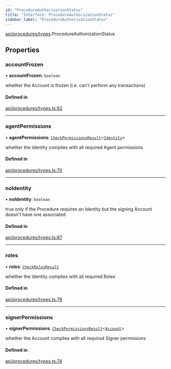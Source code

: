 ```yaml
---
id: "ProcedureAuthorizationStatus"
title: "Interface: ProcedureAuthorizationStatus"
sidebar_label: "ProcedureAuthorizationStatus"
---
```


[api/procedures/types](../../../../../modules/API/Procedures/Types/Types.md).ProcedureAuthorizationStatus

## Properties

### accountFrozen

• **accountFrozen**: `boolean`

whether the Account is frozen (i.e. can't perform any transactions)

#### Defined in

[api/procedures/types.ts:82](https://github.com/PolymeshAssociation/polymesh-sdk/blob/3cc570ade/src/api/procedures/types.ts#L82)

___

### agentPermissions

• **agentPermissions**: [`CheckPermissionsResult`](../../../Entities/Types/CheckPermissionsResult/CheckPermissionsResult.md)\<[`Identity`](../../../../../enums/API/Entities/Types/SignerType/SignerType.md#identity)\>

whether the Identity complies with all required Agent permissions

#### Defined in

[api/procedures/types.ts:70](https://github.com/PolymeshAssociation/polymesh-sdk/blob/3cc570ade/src/api/procedures/types.ts#L70)

___

### noIdentity

• **noIdentity**: `boolean`

true only if the Procedure requires an Identity but the signing Account
  doesn't have one associated

#### Defined in

[api/procedures/types.ts:87](https://github.com/PolymeshAssociation/polymesh-sdk/blob/3cc570ade/src/api/procedures/types.ts#L87)

___

### roles

• **roles**: [`CheckRolesResult`](../../../Entities/Types/CheckRolesResult/CheckRolesResult.md)

whether the Identity complies with all required Roles

#### Defined in

[api/procedures/types.ts:78](https://github.com/PolymeshAssociation/polymesh-sdk/blob/3cc570ade/src/api/procedures/types.ts#L78)

___

### signerPermissions

• **signerPermissions**: [`CheckPermissionsResult`](../../../Entities/Types/CheckPermissionsResult/CheckPermissionsResult.md)\<[`Account`](../../../../../enums/API/Entities/Types/SignerType/SignerType.md#account)\>

whether the Account complies with all required Signer permissions

#### Defined in

[api/procedures/types.ts:74](https://github.com/PolymeshAssociation/polymesh-sdk/blob/3cc570ade/src/api/procedures/types.ts#L74)
